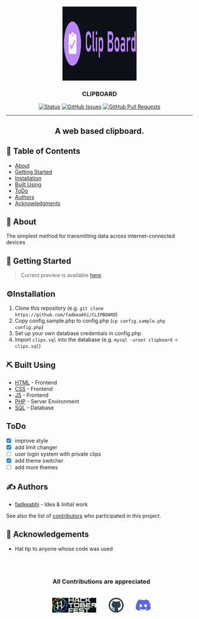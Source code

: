 <p align="center">
  <a href="" rel="noopener">
 <img width=200px height=200px src="images/cb.svg" alt="Project logo"></a>
</p>

<h3 align="center">CLIPBOARD</h3>

<div align="center">

  [![Status](https://img.shields.io/badge/status-active-success.svg)]() 
  [![GitHub Issues](https://img.shields.io/github/issues/fadkeabhi/CLIPBOARD.svg)](https://github.com/fakedabhi/CLIPBOARD/issues)
  [![GitHub Pull Requests](https://img.shields.io/github/issues-pr/fadkeabhi/CLIPBOARD.svg)](https://github.com/fakedabhi/CLIPBOARD/pulls)

</div>

---

<h2 align="center"> A web based clipboard.
    <br> 
</>

## 📝 Table of Contents
- [About](#about)
- [Getting Started](#getting_started)
- [Installation](#installation)
- [Built Using](#built_using)
- [ToDo](#todo)
- [Authors](#authors)
- [Acknowledgments](#acknowledgement)

## 🧐 About <a name = "about"></a>
The simplest method for transmitting data across internet-connected devices

## 🏁 Getting Started <a name = "getting_started"></a>
> Current preview is available [here](https://djabrj.gq/).

## ⚙️Installation <a name = "installation"></a>
1. Clone this repository (e.g. `git clone https://github.com/fadkeabhi/CLIPBOARD`)
2. Copy config.sample.php to config.php (`cp config.sample.php config.php`)
3. Set up your own database credentials in config.php
4. Import `clips.sql` into the database (e.g. `mysql -uroot clipboard < clips.sql`)

## ⛏️ Built Using <a name = "built_using"></a>
- [HTML](https://html.com/) - Frontend
- [CSS](https://developer.mozilla.org/en-US/docs/Web/CSS) - Frontend
- [JS](https://www.javascript.com/) - Frontend
- [PHP](https://www.php.net/) - Server Environment
- [SQL](https://www.mysql.com/) - Database

## ToDo<a name ="todo"></a> 
- [x] improve style
- [x] add limit changer
- [ ] user login system with private clips
- [x] add theme switcher
- [ ] add more themes

## ✍️ Authors <a name = "authors"></a>
- [fadkeabhi](https://github.com/fadkeabhi) - Idea & Initial work

See also the list of [contributors](https://github.com/fadkeabhi/CLIPBOARD/graphs/contributors) who participated in this project.

## 🎉 Acknowledgements <a name = "acknowledgement"></a>
- Hat tip to anyone whose code was used

<br>
<br>

<div align="center"  class="icons-social" style="margin-left: 10px;">
 <h3> <b>All Contributions are appreciated </b> </h3>
 <br>
 <a   target="_blank" href="https://hacktoberfest.com">
			<img src="images/hacktober.svg"  height="40" ></a>&nbsp;&nbsp;&nbsp;&nbsp;&nbsp;
        <a style="margin-left: 10px;" target="_blank" href="https://github.com/fadkeabhi/CLIPBOARD">
		<img src="images/github.svg" height="40"></a>&nbsp;&nbsp;&nbsp;&nbsp;&nbsp;
        <a style="margin-left: 10px;" target="_blank" href="">
			<img src="images/discord.svg" height="40"
            width ="40"></a>
      </div>
